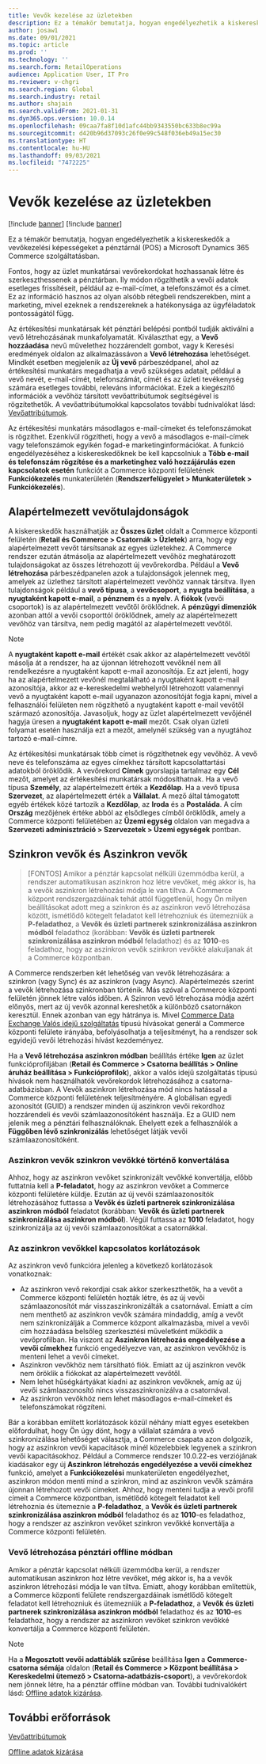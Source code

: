 ```yaml
---
title: Vevők kezelése az üzletekben
description: Ez a témakör bemutatja, hogyan engedélyezhetik a kiskereskedők a vevőkezelési képességeket a pénztárnál (POS) a Microsoft Dynamics 365 Commerce szolgáltatásban.
author: josaw1
ms.date: 09/01/2021
ms.topic: article
ms.prod: ''
ms.technology: ''
ms.search.form: RetailOperations
audience: Application User, IT Pro
ms.reviewer: v-chgri
ms.search.region: Global
ms.search.industry: retail
ms.author: shajain
ms.search.validFrom: 2021-01-31
ms.dyn365.ops.version: 10.0.14
ms.openlocfilehash: 09caa7fa8f10d1afc44bb9343550bc633b8ec99a
ms.sourcegitcommit: d420b96d37093c26f0e99c548f036eb49a15ec30
ms.translationtype: HT
ms.contentlocale: hu-HU
ms.lasthandoff: 09/03/2021
ms.locfileid: "7472225"
---
```

# <a name="customer-management-in-stores"></a>Vevők kezelése az üzletekben

[!include [banner](includes/banner.md)]
[!include [banner](includes/preview-banner.md)]

Ez a témakör bemutatja, hogyan engedélyezhetik a kiskereskedők a vevőkezelési képességeket a pénztárnál (POS) a Microsoft Dynamics 365 Commerce szolgáltatásban.

Fontos, hogy az üzlet munkatársai vevőrekordokat hozhassanak létre és szerkeszthessenek a pénztárban. Ily módon rögzíthetik a vevői adatok esetleges frissítéseit, például az e-mail-címet, a telefonszámot és a címet. Ez az információ hasznos az olyan alsóbb rétegbeli rendszerekben, mint a marketing, mivel ezeknek a rendszereknek a hatékonysága az ügyféladatok pontosságától függ.

Az értékesítési munkatársak két pénztári belépési pontból tudják aktiválni a vevő létrehozásának munkafolyamatát. Kiválaszthat egy, a **Vevő hozzáadása** nevű művelethez hozzárendelt gombot, vagy k Keresési eredmények oldalon az alkalmazássávon a **Vevő létrehozása** lehetőséget. Mindkét esetben megjelenik az **Új vevő** párbeszédpanel, ahol az értékesítési munkatárs megadhatja a vevő szükséges adatait, például a vevő nevét, e-mail-címét, telefonszámát, címét és az üzleti tevékenység számára esetleges további, releváns információkat. Ezek a kiegészítő információk a vevőhöz társított vevőattribútumok segítségével is rögzítethetők. A vevőattribútumokkal kapcsolatos további tudnivalókat lásd: [Vevőattribútumok](dev-itpro/customer-attributes.md).

Az értékesítési munkatárs másodlagos e-mail-címeket és telefonszámokat is rögzíthet. Ezenkívül rögzítheti, hogy a vevő a másodlagos e-mail-címek vagy telefonszámok egyikén fogad-e marketinginformációkat. A funkció engedélyezéséhez a kiskereskedőknek be kell kapcsolniuk a **Több e-mail és telefonszám rögzítése és a marketinghez való hozzájárulás ezen kapcsolatok esetén** funkciót a Commerce központi felületének **Funkciókezelés** munkaterületén (**Rendszerfelügyelet \> Munkaterületek \> Funkciókezelés**).

## <a name="default-customer-properties"></a>Alapértelmezett vevőtulajdonságok

A kiskereskedők használhatják az **Összes üzlet** oldalt a Commerce központi felületén (**Retail és Commerce \> Csatornák \> Üzletek**) arra, hogy egy alapértelmezett vevőt társítsanak az egyes üzletekhez. A Commerce rendszer ezután átmásolja az alapértelmezett vevőhöz meghatározott tulajdonságokat az összes létrehozott új vevőrekordba. Például a **Vevő létrehozása** párbeszédpanelen azok a tulajdonságok jelennek meg, amelyek az üzlethez társított alapértelmezett vevőhöz vannak társítva. Ilyen tulajdonságok például a **vevő típusa**, a **vevőcsoport**, a **nyugta beállítása**, a **nyugtaként kapott e-mail**, a **pénznem** és a **nyelv**. A **fiókok** (vevői csoportok) is az alapértelmezett vevőtől öröklődnek. A **pénzügyi dimenziók** azonban attól a vevői csoporttól öröklődnek, amely az alapértelmezett vevőhöz van társítva, nem pedig magától az alapértelmezett vevőtől.

> [!NOTE]
> A **nyugtaként kapott e-mail** értékét csak akkor az alapértelmezett vevőtől másolja át a rendszer, ha az újonnan létrehozott vevőknél nem áll rendelkezésre a nyugtaként kapott e-mail azonosítója. Ez azt jelenti, hogy ha az alapértelmezett vevőnél megtalálható a nyugtaként kapott e-mail azonosítója, akkor az e-kereskedelmi webhelyről létrehozott valamennyi vevő a nyugtaként kapott e-mail ugyanazon azonosítóját fogja kapni, mivel a felhasználói felületen nem rögzíthető a nyugtaként kapott e-mail vevőtől származó azonosítója. Javasoljuk, hogy az üzlet alapértelmezett vevőjénél hagyja üresen a **nyugtaként kapott e-mail** mezőt. Csak olyan üzleti folyamat esetén használja ezt a mezőt, amelynél szükség van a nyugtához tartozó e-mail-címre. 

Az értékesítési munkatársak több címet is rögzíthetnek egy vevőhöz. A vevő neve és telefonszáma az egyes címekhez társított kapcsolattartási adatokból öröklődik. A vevőrekord **Címek** gyorslapja tartalmaz egy **Cél** mezőt, amelyet az értékesítési munkatársak módosíthatnak. Ha a vevő típusa **Személy**, az alapértelmezett érték a **Kezdőlap**. Ha a vevő típusa **Szervezet**, az alapértelmezett érték a **Vállalat**. A mező által támogatott egyéb értékek közé tartozik a **Kezdőlap**, az **Iroda** és a **Postaláda**. A cím **Ország** mezőjének értéke abból az elsődleges címből öröklődik, amely a Commerce központi felületében az **Üzemi egység** oldalon van megadva a **Szervezeti adminisztráció \> Szervezetek \> Üzemi egységek** pontban.

## <a name="sync-customers-and-async-customers"></a>Szinkron vevők és Aszinkron vevők

> [FONTOS] Amikor a pénztár kapcsolat nélküli üzemmódba kerül, a rendszer automatikusan aszinkron hoz létre vevőket, még akkor is, ha a vevők aszinkron létrehozási módja le van tiltva. A Commerce központ rendszergazdáinak tehát attól függetlenül, hogy Ön milyen beállításokat adott meg a szinkron és az aszinkron vevő létrehozása között, ismétlődő kötegelt feladatot kell létrehozniuk és ütemezniük a **P-feladathoz**, a **Vevők és üzleti partnerek szinkronizálása aszinkron módból** feladathoz (korábban: **Vevők és üzleti partnerek szinkronizálása aszinkron módból** feladathoz) és az **1010**-es feladathoz, hogy az aszinkron vevők szinkron vevőkké alakuljanak át a Commerce központban.

A Commerce rendszerben két lehetőség van vevők létrehozására: a szinkron (vagy Sync) és az aszinkron (vagy Async). Alapértelmezés szerint a vevők létrehozása szinkronban történik. Más szóval a Commerce központi felületén jönnek létre valós időben. A Szinron vevő létrehozása módja azért előnyös, mert az új vevők azonnal kereshetők a különböző csatornákon keresztül. Ennek azonban van egy hátránya is. Mivel [Commerce Data Exchange Valós idejű szolgáltatás](dev-itpro/define-retail-channel-communications-cdx.md#realtime-service) típusú hívásokat generál a Commerce központi felülete irányába, befolyásolhatja a teljesítményt, ha a rendszer sok egyidejű vevői létrehozási hívást kezdeményez.

Ha a **Vevő létrehozása aszinkron módban** beállítás értéke **Igen** az üzlet funkcióprofiljában (**Retail és Commerce \> Csatorna beállítás \> Online áruház beállítása \> Funkcióprofilok**), akkor a valós idejű szolgáltatás típusú hívások nem használhatók vevőrekordok létrehozásához a csatorna-adatbázisban. A Vevők aszinkron létrehozása mód nincs hatással a Commerce központi felületének teljesítményére. A globálisan egyedi azonosítót (GUID) a rendszer minden új aszinkron vevői rekordhoz hozzárendeli és vevői számlaazonosítóként használja. Ez a GUID nem jelenik meg a pénztári felhasználóknak. Ehelyett ezek a felhasználók a **Függőben lévő szinkronizálás** lehetőséget látják vevői számlaazonosítóként. 

### <a name="convert-async-customers-to-sync-customers"></a>Aszinkron vevők szinkron vevőkké történő konvertálása

Ahhoz, hogy az aszinkron vevőket szinkronizált vevőkké konvertálja, előbb futtatnia kell a **P-feladatot**, hogy az aszinkron vevőket a Commerce központi felületére küldje. Ezután az új vevői számlaazonosítók létrehozásához futtassa a **Vevők és üzleti partnerek szinkronizálása aszinkron módból** feladatot (korábban: **Vevők és üzleti partnerek szinkronizálása aszinkron módból**). Végül futtassa az **1010** feladatot, hogy szinkronizálja az új vevői számlaazonosítókat a csatornákkal.

### <a name="async-customer-limitations"></a>Az aszinkron vevőkkel kapcsolatos korlátozások

Az aszinkron vevő funkcióra jelenleg a következő korlátozások vonatkoznak:

- Az aszinkron vevő rekordjai csak akkor szerkeszthetők, ha a vevőt a Commerce központi felületén hozták létre, és az új vevői számlaazonosítót már visszaszinkronizálták a csatornával. Emiatt a cím nem menthető az aszinkron vevők számára mindaddig, amíg a vevőt nem szinkronizálják a Commerce központ alkalmazásba, mivel a vevői cím hozzáadása belsőleg szerkesztési műveletként működik a vevőprofilban. Ha viszont az **Aszinkron létrehozás engedélyezése a vevői címekhez** funkció engedélyezve van, az aszinkron vevőkhöz is menteni lehet a vevői címeket.
- Aszinkron vevőkhöz nem társítható fiók. Emiatt az új aszinkron vevők nem öröklik a fiókokat az alapértelmezett vevőtől.
- Nem lehet hűségkártyákat kiadni az aszinkron vevőknek, amíg az új vevői számlaazonosító nincs visszaszinkronizálva a csatornával.
- Az aszinkron vevőkhöz nem lehet másodlagos e-mail-címeket és telefonszámokat rögzíteni.

Bár a korábban említett korlátozások közül néhány miatt egyes esetekben előfordulhat, hogy Ön úgy dönt, hogy a vállalat számára a vevő szinkronizálása lehetőséget választja, a Commerce csapata azon dolgozik, hogy az aszinkron vevői kapacitások minél közelebbiek legyenek a szinkron vevői kapacitásokhoz. Például a Commerce rendszer 10.0.22-es verziójának kiadásakor egy új **Aszinkron létrehozás engedélyezése a vevői címekhez** funkció, amelyet a **Funkciókezelési** munkaterületen engedélyezhet, aszinkron módon menti mind a szinkron, mind az aszinkron vevők számára újonnan létrehozott vevői címeket. Ahhoz, hogy menteni tudja a vevői profil címeit a Commerce központban, ismétlődő kötegelt feladatot kell létrehoznia és ütemeznie a **P-feladathoz**, a **Vevők és üzleti partnerek szinkronizálása aszinkron módból** feladathoz és az **1010**-es feladathoz, hogy a rendszer az aszinkron vevőket szinkron vevőkké konvertálja a Commerce központi felületén.

### <a name="customer-creation-in-pos-offline-mode"></a>Vevő létrehozása pénztári offline módban

Amikor a pénztár kapcsolat nélküli üzemmódba kerül, a rendszer automatikusan aszinkron hoz létre vevőket, még akkor is, ha a vevők aszinkron létrehozási módja le van tiltva. Emiatt, ahogy korábban említettük, a Commerce központi felülete rendszergazdáinak ismétlődő kötegelt feladatot kell létrehozniuk és ütemezniük a **P-feladathoz**, a **Vevők és üzleti partnerek szinkronizálása aszinkron módból** feladathoz és az **1010**-es feladathoz, hogy a rendszer az aszinkron vevőket szinkron vevőkké konvertálja a Commerce központi felületén.

> [!NOTE]
> Ha a **Megosztott vevői adattáblák szűrése** beállítása **Igen** a **Commerce-csatorna sémája** oldalon (**Retail és Commerce \> Központ beállítása \> Kereskedelmi ütemező \> Csatorna-adatbázis-csoport**), a vevőrekordok nem jönnek létre, ha a pénztár offline módban van. További tudnivalókért lásd: [Offline adatok kizárása](dev-itpro/implementation-considerations-cdx.md#offline-data-exclusion).

## <a name="additional-resources"></a>További erőforrások

[Vevőattribútumok](dev-itpro/customer-attributes.md)

[Offline adatok kizárása](dev-itpro/implementation-considerations-cdx.md#offline-data-exclusion)
